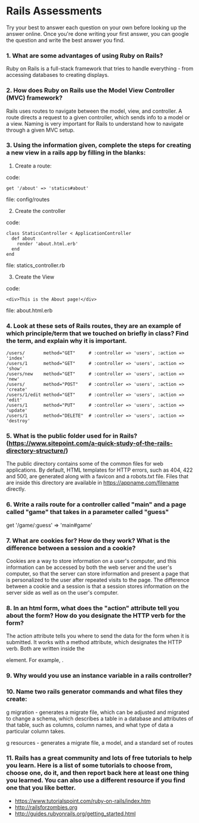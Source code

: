 # Rails Assessments

Try your best to answer each question on your own before looking up the answer online. Once you're done writing your first answer, you can google the question and write the best answer you find.

### 1. What are some advantages of using Ruby on Rails?

Ruby on Rails is a full-stack framework that tries to handle everything - from accessing databases to creating displays.

### 2. How does Ruby on Rails use the Model View Controller (MVC) framework?

Rails uses routes to navigate between the model, view, and controller. A route directs a request to a given controller, which sends info to a model or a view.
Naming is very important for Rails to understand how to navigate through a given MVC setup.

### 3. Using the information given, complete the steps for creating a new view in a rails app by filling in the blanks:

  1. Create a route: 
  
  code: 
  ```
  get '/about' => 'statics#about' 
  ```
  file: config/routes
  
  2. Create the controller
  
  code: 
  ```
  class StaticsController < ApplicationController
    def about 
      render 'about.html.erb'
    end
  end
  ```
  
  file: statics_controller.rb
  
  3. Create the View
  
  code: 
  
  ```
  <div>This is the About page!</div>
  ```
  
  file: about.html.erb
  
  
### 4. Look at these sets of Rails routes, they are an example of which principle/term that we touched on briefly in class? Find the term, and explain why it is important.

```
/users/       method="GET"     # :controller => 'users', :action => 'index'
/users/1      method="GET"     # :controller => 'users', :action => 'show'
/users/new    method="GET"     # :controller => 'users', :action => 'new'
/users/       method="POST"    # :controller => 'users', :action => 'create'
/users/1/edit method="GET"     # :controller => 'users', :action => 'edit'
/users/1      method="PUT"     # :controller => 'users', :action => 'update'
/users/1      method="DELETE"  # :controller => 'users', :action => 'destroy'
```

### 5. What is the public folder used for in Rails? (https://www.sitepoint.com/a-quick-study-of-the-rails-directory-structure/)

The public directory contains some of the common files for web applications. By default, HTML templates for HTTP errors, such as 404, 422 and 500, are generated along with a favicon and a robots.txt file. Files that are inside this directory are available in https://appname.com/filename directly.

### 6. Write a rails route for a controller called "main" and a page called "game" that takes in a parameter called "guess"

get '/game/:guess' => 'main#game'

### 7. What are cookies for? How do they work? What is the difference between a session and a cookie?

Cookies are a way to store information on a user's computer, and this information can be accessed by both the web server and the user's computer, so that the server can store information and present a page that is personalized to the user after repeated visits to the page. The difference between a cookie and a session is that a session stores information on the server side as well as on the user's computer.

### 8. In an html form, what does the "action" attribute tell you about the form?  How do you designate the HTTP verb for the form?
The action attribute tells you where to send the data for the form when it is submitted. It works with a method attribute, which designates the HTTP verb. Both are written inside the <form> element. For example, <form action = "example" method = "get">.

### 9. Why would you use an instance variable in a rails controller?

### 10. Name two rails generator commands and what files they create:

g migration - generates a migrate file, which can be adjusted and migrated to change a schema, which describes a table in a database and attributes of that table, such as columns, column names, and what type of data a particular column takes.

g resources - generates a migrate file, a model, and a standard set of routes

### 11. Rails has a great community and lots of free tutorials to help you learn. Here is a list of some tutorials to choose from, choose one, do it, and then report back here at least one thing you learned. You can also use a different resource if you find one that you like better. 

- https://www.tutorialspoint.com/ruby-on-rails/index.htm
- http://railsforzombies.org
- http://guides.rubyonrails.org/getting_started.html
